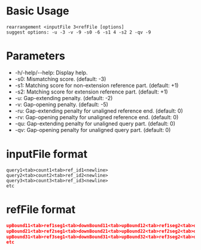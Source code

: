 # Basic Usage
```{bash}
rearrangement <inputFile 3<refFile [options]
suggest options: -u -3 -v -9 -s0 -6 -s1 4 -s2 2 -qv -9
```

# Parameters
- -h/-help/--help: Display help.
- -s0: Mismatching score. (default: -3)
- -s1: Matching score for non-extension reference part. (default: +1)
- -s2: Matching score for extension reference part. (default: +1)
- -u: Gap-extending penalty. (default: -2)
- -v: Gap-opening penalty. (default: -5)
- -ru: Gap-extending penalty for unaligned reference end. (default: 0)
- -rv: Gap-opening penalty for unaligned reference end. (default: 0)
- -qu: Gap-extending penalty for unaligned query part. (default: 0)
- -qv: Gap-opening penalty for unaligned query part. (default: 0)

# inputFile format
```
query1<tab>count1<tab>ref_id1<newline>
query2<tab>count2<tab>ref_id2<newline>
query3<tab>count3<tab>ref_id3<newline>
etc
```

# refFile format
```json
upBound11<tab>ref1seg1<tab>downBound11<tab>upBound12<tab>ref1seg2<tab>downBound12<tab>upBound13<tab>ref1seg3<tab>downBound13<tab>etc<newline>
upBound21<tab>ref2seg1<tab>downBound21<tab>upBound22<tab>ref2seg2<tab>downBound22<tab>upBound23<tab>ref2seg3<tab>downBound23<tab>etc<newline>
upBound31<tab>ref3seg1<tab>downBound31<tab>upBound32<tab>ref3seg2<tab>downBound32<tab>upBound33<tab>ref3seg3<tab>downBound33<tab>etc<newline>
etc
```